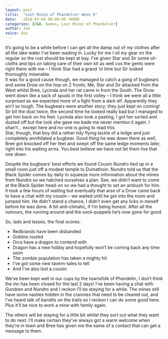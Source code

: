 ```yaml
---
layout: post
title:  "Lost Mines of Phandelver Week 9"
date:   2018-03-04 00:00:00 +0000
categories: [D&D, Games, Lost Mines of Phandelver]
author: Joe
voice: Gus
---
```

It’s going to be a while before I can get all the damp out of my clothes after all the lake water I’ve been wading in. <!-- more -->
Lucky for me I oil my gear on the regular so the rust should be kept at bay.
I’ve given Star and Sir some oil-cloths and tips on taking care of their own kit as well cos the gents were right there with me –
I think Star had a grand ‘ol time but Sir looked thoroughly miserable.<br>
It was for a good cause though, we managed to catch a gang of bugbears and some Drow on the hop on 2 fronts;
Me, Star and Sir attacked from the West whilst Bree, Lycinda and her rat came in from the South.
The Drow went down like a sack of spuds in the first volley – I think we were all a little surprised as we expected more of a fight from a dark elf.
Apparently they ain’t so tough. The bugbears were another story; they just kept on coming!
Sir bit the dust twice, the second time he looked really bad but I managed to get him back on his feet.
Lycinda also took a pasting, I got her sorted and dusted off but the look she gave me bade me never mention it again.
I shan’t… except here and no-one is going to read this.<br>
Star, though, that boy did a rather tidy flying tackle of a ledge and just completely annihilated a bugbear.
Good thing he was down there as well, Bree got knocked off her feet and swept off the same ledge moments later, right into his waiting arms.
You best believe we have not let them live that one down.

Despite the bugbears’ best efforts we found Cousin Nundro tied up in a small room just off a modest temple to Dumathoin.
Nundro told us that the Black Spider comes by daily to squeeze more information about the mines from Nundro so we hatched ourselves a plan.
See, we didn’t want to come at the Black Spider head-on so we had a thought to set an ambush for him.
It took a few hours of waiting but eventually that arse of a Drow came back to have a chat with my cousin – we waited until he got into the room and jumped him.
He didn’t stand a chance, I didn’t even get any licks in meself before he was done. A bit anti-climatic, if I’m being honest.
After all the rumours, the running around and the sock-puppets he’s now gone for good.

So, lads and lasses, the final scores:

* Redbrands have been disbanded
* Goblins routed
* Orcs have a dragon to contend with
* Dragon has a new hobby and hopefully won’t be coming back any time soon
* The zombie population has taken a mighty hit
* I’ve got some new tavern-tales to tell
* And I’ve also lost a cousin

We’ve been kept well in our cups by the townsfolk of Phandelin, I don’t think the inn has been closed for the last 2 days!
I’ve been having a chat with Gundren and Nundro and I reckon I’ll be staying for a while.
The mines still have some nasties hidden in the crannies that need to be cleared out, and I’ve heard talk of bandits on the trails so I reckon I can do some good here.
Plus it’ll be nice to work a mine with family again.

The others will be staying for a little bit whilst they sort out what they want to do next.
I’ll make certain they’ve always got a warm welcome when they’re in town and Bree has given me the name of a contact that can get a message to them.